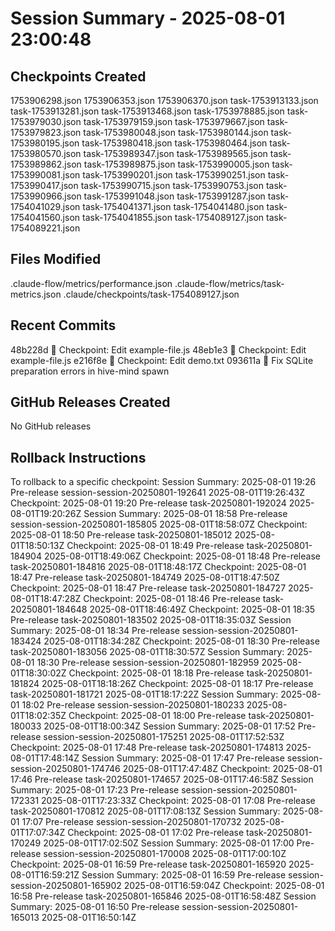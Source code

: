 # Session Summary - 2025-08-01 23:00:48

## Checkpoints Created
1753906298.json
1753906353.json
1753906370.json
task-1753913133.json
task-1753913281.json
task-1753913468.json
task-1753978885.json
task-1753979030.json
task-1753979159.json
task-1753979667.json
task-1753979823.json
task-1753980048.json
task-1753980144.json
task-1753980195.json
task-1753980418.json
task-1753980464.json
task-1753980570.json
task-1753989347.json
task-1753989565.json
task-1753989862.json
task-1753989875.json
task-1753990005.json
task-1753990081.json
task-1753990201.json
task-1753990251.json
task-1753990417.json
task-1753990715.json
task-1753990753.json
task-1753990966.json
task-1753991048.json
task-1753991287.json
task-1754041029.json
task-1754041371.json
task-1754041480.json
task-1754041560.json
task-1754041855.json
task-1754089127.json
task-1754089221.json

## Files Modified
.claude-flow/metrics/performance.json
.claude-flow/metrics/task-metrics.json
.claude/checkpoints/task-1754089127.json

## Recent Commits
48b228d 🔖 Checkpoint: Edit example-file.js
48eb1e3 🔖 Checkpoint: Edit example-file.js
e216f8e 🔖 Checkpoint: Edit demo.txt
093611a 🔧 Fix SQLite preparation errors in hive-mind spawn

## GitHub Releases Created
No GitHub releases

## Rollback Instructions
To rollback to a specific checkpoint:
Session Summary: 2025-08-01 19:26	Pre-release	session-session-20250801-192641	2025-08-01T19:26:43Z
Checkpoint: 2025-08-01 19:20	Pre-release	task-20250801-192024	2025-08-01T19:20:26Z
Session Summary: 2025-08-01 18:58	Pre-release	session-session-20250801-185805	2025-08-01T18:58:07Z
Checkpoint: 2025-08-01 18:50	Pre-release	task-20250801-185012	2025-08-01T18:50:13Z
Checkpoint: 2025-08-01 18:49	Pre-release	task-20250801-184904	2025-08-01T18:49:06Z
Checkpoint: 2025-08-01 18:48	Pre-release	task-20250801-184816	2025-08-01T18:48:17Z
Checkpoint: 2025-08-01 18:47	Pre-release	task-20250801-184749	2025-08-01T18:47:50Z
Checkpoint: 2025-08-01 18:47	Pre-release	task-20250801-184727	2025-08-01T18:47:28Z
Checkpoint: 2025-08-01 18:46	Pre-release	task-20250801-184648	2025-08-01T18:46:49Z
Checkpoint: 2025-08-01 18:35	Pre-release	task-20250801-183502	2025-08-01T18:35:03Z
Session Summary: 2025-08-01 18:34	Pre-release	session-session-20250801-183424	2025-08-01T18:34:28Z
Checkpoint: 2025-08-01 18:30	Pre-release	task-20250801-183056	2025-08-01T18:30:57Z
Session Summary: 2025-08-01 18:30	Pre-release	session-session-20250801-182959	2025-08-01T18:30:02Z
Checkpoint: 2025-08-01 18:18	Pre-release	task-20250801-181824	2025-08-01T18:18:26Z
Checkpoint: 2025-08-01 18:17	Pre-release	task-20250801-181721	2025-08-01T18:17:22Z
Session Summary: 2025-08-01 18:02	Pre-release	session-session-20250801-180233	2025-08-01T18:02:35Z
Checkpoint: 2025-08-01 18:00	Pre-release	task-20250801-180033	2025-08-01T18:00:34Z
Session Summary: 2025-08-01 17:52	Pre-release	session-session-20250801-175251	2025-08-01T17:52:53Z
Checkpoint: 2025-08-01 17:48	Pre-release	task-20250801-174813	2025-08-01T17:48:14Z
Session Summary: 2025-08-01 17:47	Pre-release	session-session-20250801-174746	2025-08-01T17:47:48Z
Checkpoint: 2025-08-01 17:46	Pre-release	task-20250801-174657	2025-08-01T17:46:58Z
Session Summary: 2025-08-01 17:23	Pre-release	session-session-20250801-172331	2025-08-01T17:23:33Z
Checkpoint: 2025-08-01 17:08	Pre-release	task-20250801-170812	2025-08-01T17:08:13Z
Session Summary: 2025-08-01 17:07	Pre-release	session-session-20250801-170732	2025-08-01T17:07:34Z
Checkpoint: 2025-08-01 17:02	Pre-release	task-20250801-170249	2025-08-01T17:02:50Z
Session Summary: 2025-08-01 17:00	Pre-release	session-session-20250801-170008	2025-08-01T17:00:10Z
Checkpoint: 2025-08-01 16:59	Pre-release	task-20250801-165920	2025-08-01T16:59:21Z
Session Summary: 2025-08-01 16:59	Pre-release	session-session-20250801-165902	2025-08-01T16:59:04Z
Checkpoint: 2025-08-01 16:58	Pre-release	task-20250801-165846	2025-08-01T16:58:48Z
Session Summary: 2025-08-01 16:50	Pre-release	session-session-20250801-165013	2025-08-01T16:50:14Z
